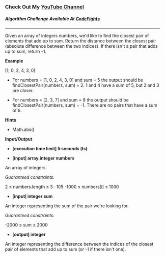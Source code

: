 ### Check Out My [YouTube Channel](https://www.YouTube.com/CodingTutorials360)

##### Algorithm Challenge Available At [CodeFights](https://codefights.com/challenge/4Q22wFQPwR7zq2FS4)

---

Given an array of integers numbers, we'd like to find the closest pair of elements that add up to sum. Return the distance between the closest pair (absolute difference between the two indices). If there isn't a pair that adds up to sum, return -1.

**Example**

[1, 0, 2, 4, 3, 0]

-   For numbers = [1, 0, 2, 4, 3, 0] and sum = 5 the output should be findClosestPair(numbers, sum) = 2. 1 and 4 have a sum of 5, but 2 and 3 are closer.

-   For numbers = [2, 3, 7] and sum = 8 the output should be findClosestPair(numbers, sum) = -1. There are no pairs that have a sum of 8.

**Hints**

-   Math.abs()

**Input/Output**

-   **[execution time limit] 5 seconds (ts)**

-   **[input] array.integer numbers**

An array of integers.

_Guaranteed constraints:_

2 ≤ numbers.length ≤ 3 · 105
-1000 ≤ numbers[i] ≤ 1000

-   **[input] integer sum**

An integer representing the sum of the pair we're looking for.

_Guaranteed constraints:_

-2000 ≤ sum ≤ 2000

-   **[output] integer**

An integer representing the difference between the indices of the closest pair of elements that add up to sum (or -1 if there isn't one).
